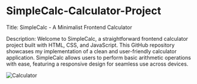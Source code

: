 # SimpleCalc-Calculator-Project

Title: SimpleCalc - A Minimalist Frontend Calculator

Description: Welcome to SimpleCalc, a straightforward frontend calculator project built with HTML, CSS, and JavaScript. This GitHub repository showcases my implementation of a clean and user-friendly calculator application. SimpleCalc allows users to perform basic arithmetic operations with ease, featuring a responsive design for seamless use across devices.

![Calculator](https://github.com/anmolkamble7/SimpleCalc-Calculator-Project/assets/157481921/d97daa6a-46d7-4500-b672-d3d8cf6d079b)
